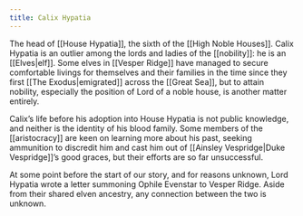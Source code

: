 ```yaml
---
title: Calix Hypatia
---
```


The head of [[House Hypatia]], the sixth of the [[High Noble Houses]]. Calix Hypatia is an outlier among the lords and ladies of the [[nobility]]: he is an [[Elves|elf]]. Some elves in [[Vesper Ridge]] have managed to secure comfortable livings for themselves and their families in the time since they first [[The Exodus|emigrated]] across the [[Great Sea]], but to attain nobility, especially the position of Lord of a noble house, is another matter entirely.

Calix’s life before his adoption into House Hypatia is not public knowledge, and neither is the identity of his blood family. Some members of the [[aristocracy]] are keen on learning more about his past, seeking ammunition to discredit him and cast him out of [[Ainsley Vespridge|Duke Vespridge]]’s good graces, but their efforts are so far unsuccessful.

At some point before the start of our story, and for reasons unknown, Lord Hypatia wrote a letter summoning Ophile Evenstar to Vesper Ridge. Aside from their shared elven ancestry, any connection between the two is unknown.
